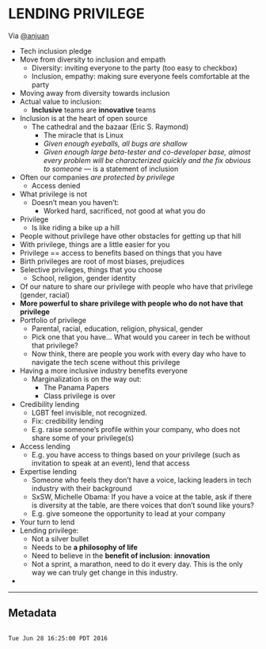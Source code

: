 # LENDING PRIVILEGE

Via [@anjuan](https://twitter.com/anjuan)

- Tech inclusion pledge
- Move from diversity to inclusion and empath
	- Diversity: inviting everyone to the party (too easy to checkbox)
	- Inclusion, empathy: making sure everyone feels comfortable at the party
- Moving away from diversity towards inclusion
- Actual value to inclusion:
	- **Inclusive** teams are **innovative** teams
- Inclusion is at the heart of open source
	- The cathedral and the bazaar (Eric S. Raymond)
		- The miracle that is Linux
		- *Given enough eyeballs, all bugs are shallow*
		- *Given enough large beta-tester and co-developer base, almost every problem will be characterized quickly and the fix obvious to someone*  — is a statement of inclusion
- Often our companies *are protected by privilege*
	- Access denied
- What privilege is not
	- Doesn’t mean you haven’t:
		- Worked hard, sacrificed, not good at what you do
- Privilege
	- Is like riding a bike up a hill
- People without privilege have other obstacles for getting up that hill
- With privilege, things are a little easier for you
- Privilege == access to benefits based on things that you have
- Birth privileges are root of most biases, prejudices
- Selective privileges, things that you choose
	- School, religion, gender identity
- Of our nature to share our privilege with people who have that privilege (gender, racial)
- **More powerful to share privilege with people who do not have that privilege**
- Portfolio of privilege
	- Parental, racial, education, religion, physical, gender
	- Pick one that you have… What would you career in tech be without that privilege?
	- Now think, there are people you work with every day who have to navigate the tech scene without this privilege
- Having a more inclusive industry benefits everyone
	- Marginalization is on the way out:
		- The Panama Papers
		- Class privilege is over
- Credibility lending
	- LGBT feel invisible, not recognized.
	- Fix: credibility lending
	- E.g. raise someone’s profile within your company, who does not share some of your privilege(s)
- Access lending
	- E.g. you have access to things based on your privilege (such as invitation to speak at an event), lend that access
- Expertise lending
	- Someone who feels they don’t have a voice, lacking leaders in tech industry with their background
	- SxSW, Michelle Obama: If you have a voice at the table, ask if there is diversity at the table, are there voices that don’t sound like yours? 
	- E.g. give someone the opportunity to lead at your company
- Your turn to lend
- Lending privilege:
	- Not a silver bullet
	- Needs to be **a philosophy of life**
	- Need to believe in the **benefit of inclusion**: **innovation**
	- Not a sprint, a marathon, need to do it every day. This is the only way we can truly get change in this industry.
- 

___
## Metadata
```

Tue Jun 28 16:25:00 PDT 2016
```

